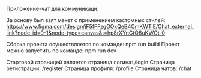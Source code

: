 Приложение-чат для коммуникаци.

За основу был взят макет с применением кастомных стилей: https://www.figma.com/design/jF5fFFzgGOxQeB4CmKWTiE/Chat_external_link?node-id=0-1&node-type=canvas&t=hp8rXYnGtQ6uKWOt-0

Сборка проекта осуществляется по команде: npm run build
Проект можно запустить по команде: npm run dev

Стартовой страницей является страница логина: /login
Страница регистрации: /register
Страница профиля: /profile
Страница чатов: /chat

